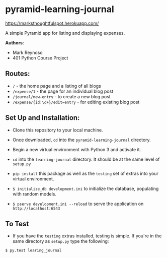 # pyramid-learning-journal

https://marksthoughtfulspot.herokuapp.com/

A simple Pyramid app for listing and displaying expenses.

**Authors**:

- Mark Reynoso
- 401 Python Course Project

## Routes:

- `/` - the home page and a listing of all blogs
- `/expense/1` - the page for an individual blog post
- `/journal/new-entry` - to create a new blog post
- `/expense/{id:\d+}/edit=entry` - for editing existing blog post

## Set Up and Installation:

- Clone this repository to your local machine.

- Once downloaded, `cd` into the `pyramid-learning-journal` directory.

- Begin a new virtual environment with Python 3 and activate it.

- `cd` into the `learning-journal` directory. It should be at the same level of `setup.py`

- `pip install` this package as well as the `testing` set of extras into your virtual environment.

- `$ initialize_db development.ini` to initialize the database, populating with random models.

- `$ pserve development.ini --reload` to serve the application on `http://localhost:6543`

## To Test

- If you have the `testing` extras installed, testing is simple. If you're in the same directory as `setup.py` type the following:

```
$ py.test learing_journal
```